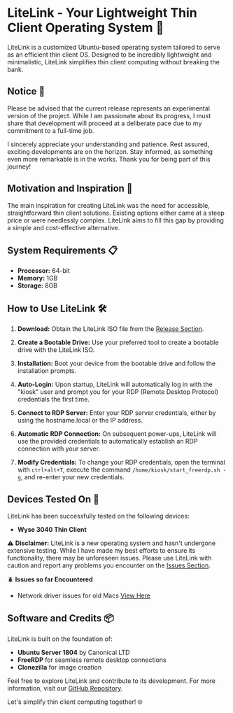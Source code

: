 # LiteLink - Your Lightweight Thin Client Operating System 🚀

LiteLink is a customized Ubuntu-based operating system tailored to serve as an efficient thin client OS. Designed to be incredibly lightweight and minimalistic, LiteLink simplifies thin client computing without breaking the bank.

## Notice 📢

Please be advised that the current release represents an experimental version of the project. While I am passionate about its progress, I must share that development will proceed at a deliberate pace due to my commitment to a full-time job.

I sincerely appreciate your understanding and patience. Rest assured, exciting developments are on the horizon. Stay informed, as something even more remarkable is in the works. Thank you for being part of this journey!

## Motivation and Inspiration 🌟

The main inspiration for creating LiteLink was the need for accessible, straightforward thin client solutions. Existing options either came at a steep price or were needlessly complex. LiteLink aims to fill this gap by providing a simple and cost-effective alternative.

## System Requirements 📋

- **Processor:** 64-bit
- **Memory:** 1GB
- **Storage:** 8GB

## How to Use LiteLink 🛠️

1. **Download:** Obtain the LiteLink ISO file from the [Release Section](https://github.com/ibnsultan/LiteLink-OS/releases).

2. **Create a Bootable Drive:** Use your preferred tool to create a bootable drive with the LiteLink ISO.

3. **Installation:** Boot your device from the bootable drive and follow the installation prompts.

4. **Auto-Login:** Upon startup, LiteLink will automatically log in with the "kiosk" user and prompt you for your RDP (Remote Desktop Protocol) credentials the first time.

5. **Connect to RDP Server:** Enter your RDP server credentials, either by using the hostname.local or the IP address.

6. **Automatic RDP Connection:** On subsequent power-ups, LiteLink will use the provided credentials to automatically establish an RDP connection with your server.

7. **Modify Credentials:** To change your RDP credentials, open the terminal with `ctrl+alt+T`, execute the command `/home/kiosk/start_freerdp.sh -g`, and re-enter your new credentials.

## Devices Tested On 🧪

LiteLink has been successfully tested on the following devices:

- **Wyse 3040 Thin Client**

⚠️ **Disclaimer:** LiteLink is a new operating system and hasn't undergone extensive testing. While I have made my best efforts to ensure its functionality, there may be unforeseen issues. Please use LiteLink with caution and report any problems you encounter on the [Issues Section](https://github.com/ibnsultan/LiteLink-OS/issues).

🪲 **Issues so far Encountered**

- Network driver issues for old Macs [View Here](https://github.com/ibnsultan/LiteLink-OS/issues/1)

## Software and Credits 📦

LiteLink is built on the foundation of:

- **Ubuntu Server 1804** by Canonical LTD
- **FreeRDP** for seamless remote desktop connections
- **Clonezilla** for image creation

Feel free to explore LiteLink and contribute to its development. For more information, visit our [GitHub Repository]([#github-repository](https://github.com/ibnsultan/LiteLink-OS)).

Let's simplify thin client computing together! 🌐
